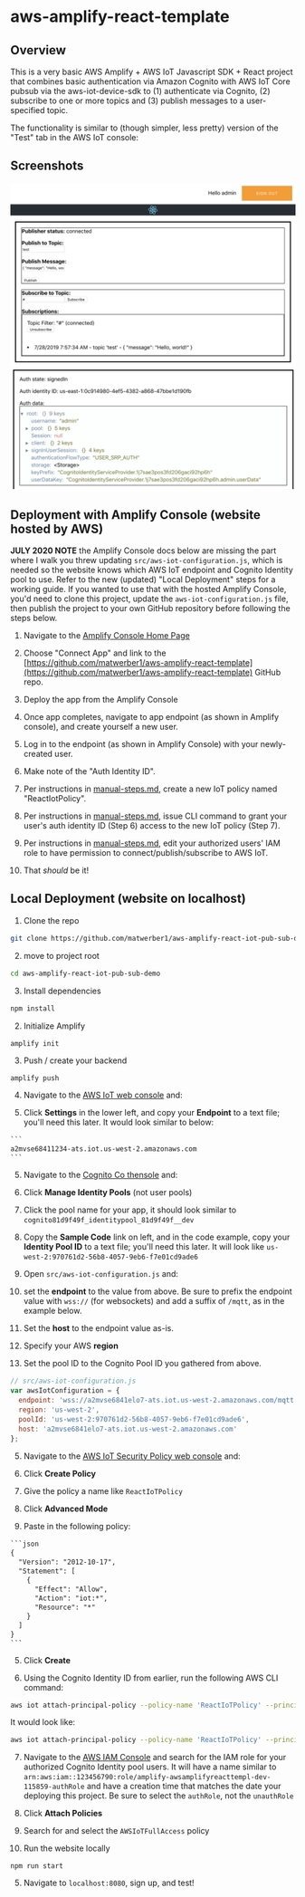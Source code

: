 # aws-amplify-react-template

## Overview

This is a very basic AWS Amplify + AWS IoT Javascript SDK + React project that combines basic authentication via Amazon Cognito with AWS IoT Core pubsub via the aws-iot-device-sdk to (1) authenticate via Cognito, (2) subscribe to one or more topics and (3) publish messages to a user-specified topic. 

The functionality is similar to (though simpler, less pretty) version of the "Test" tab in the AWS IoT console:

## Screenshots

![alt text](./images/demo1.png)
![alt text](./images/demo2.png)

## Deployment with Amplify Console (website hosted by AWS)

**JULY 2020 NOTE** the Amplify Console docs below are missing the part where I walk you threw updating `src/aws-iot-configuration.js`, which is needed so the website knows which AWS IoT endpoint and Cognito Identity pool to use. Refer to the new (updated) "Local Deployment" steps for a working guide. If you wanted to use that with the hosted Amplify Console, you'd need to clone this project, update the `aws-iot-configuration.js` file, then publish the project to your own GitHub repository before following the steps below.

1. Navigate to the [Amplify Console Home Page](https://console.aws.amazon.com/amplify/home)

2. Choose "Connect App" and link to the [https://github.com/matwerber1/aws-amplify-react-template](https://github.com/matwerber1/aws-amplify-react-template) GitHub repo. 

3. Deploy the app from the Amplify Console

4. Once app completes, navigate to app endpoint (as shown in Amplify console), and create yourself a new user.

5. Log in to the endpoint (as shown in Amplify Console) with your newly-created user. 

6. Make note of the "Auth Identity ID".

7. Per instructions in [manual-steps.md](./manual-steps.md), create a new IoT policy named "ReactIotPolicy".

8. Per instructions in [manual-steps.md](./manual-steps.md), issue CLI command to grant your user's auth identity ID (Step 6) access to the new IoT policy (Step 7). 

9. Per instructions in [manual-steps.md](./manual-steps.md), edit your authorized users' IAM role to have permission to connect/publish/subscribe to AWS IoT. 

10. That *should* be it!

##  Local Deployment (website on localhost)

1. Clone the repo

  ```sh
  git clone https://github.com/matwerber1/aws-amplify-react-iot-pub-sub-demo
  ```

2. move to project root

  ```sh
  cd aws-amplify-react-iot-pub-sub-demo
  ```

3. Install dependencies

```sh
npm install
```

2. Initialize Amplify

  ```sh
  amplify init
  ```

3. Push / create your backend

  ```
  amplify push
  ```


4. Navigate to the [AWS IoT web console](https://console.aws.amazon.com/iot/home?) and:

  1. Click **Settings** in the lower left, and copy your **Endpoint** to a text file; you'll need this later. It would look similar to below:

    ```
    a2mvse68411234-ats.iot.us-west-2.amazonaws.com
    ```

5. Navigate to the [Cognito Co thensole](https://console.aws.amazon.com/cognito/home?) and:

  1. Click **Manage Identity Pools** (not user pools)
  2. Click the pool name for your app, it should look similar to `cognito81d9f49f_identitypool_81d9f49f__dev`
  3. Copy the **Sample Code** link on left, and in the code example, copy your **Identity Pool ID** to a text file; you'll need this later. It will look like `us-west-2:970761d2-56b8-4057-9eb6-f7e01cd9ade6`

2. Open `src/aws-iot-configuration.js` and:

  1. set the **endpoint** to the value from above. Be sure to prefix the endpoint value with `wss://` (for websockets) and add a suffix of `/mqtt`, as in the example below. 
  
  2. Set the **host** to the endpoint value as-is.
  
  3. Specify your AWS **region**

  4. Set the pool ID to the Cognito Pool ID you gathered from above. 

  ```js
  // src/aws-iot-configuration.js
  var awsIotConfiguration = {
    endpoint: 'wss://a2mvse6841elo7-ats.iot.us-west-2.amazonaws.com/mqtt', 
    region: 'us-west-2',
    poolId: 'us-west-2:970761d2-56b8-4057-9eb6-f7e01cd9ade6',
    host: 'a2mvse6841elo7-ats.iot.us-west-2.amazonaws.com'
  };
  ```

5. Navigate to the [AWS IoT Security Policy web console](https://console.aws.amazon.com/iot/home?/policyhub#/policyhub) and:

  1. Click **Create Policy**
  2. Give the policy a name like `ReactIoTPolicy`
  3. Click **Advanced Mode**
  4. Paste in the following policy:

    ```json
    {
      "Version": "2012-10-17",
      "Statement": [
        {
          "Effect": "Allow",
          "Action": "iot:*",
          "Resource": "*"
        }
      ]
    }
    ```
  5. Click **Create**

6. Using the Cognito Identity ID from earlier, run the following AWS CLI command:

  ```sh
  aws iot attach-principal-policy --policy-name 'ReactIoTPolicy' --principal '<YOUR_COGNITO_IDENTITY_ID>'
  ```

  It would look like:

  ```sh
  aws iot attach-principal-policy --policy-name 'ReactIoTPolicy' --principal 'us-west-2:d8b273d6-8d18-4fe7-81df-7d2ddd77587a'
  ```

7. Navigate to the [AWS IAM Console](https://console.aws.amazon.com/iam/home?#/roles) and search for the IAM role for your authorized Cognito Identity pool users. It will have a name similar to `arn:aws:iam::123456790:role/amplify-awsamplifyreacttempl-dev-115859-authRole` and have a creation time that matches the date your deploying this project. Be sure to select the `authRole`, not the `unauthRole`

  1. Click **Attach Policies**
  2. Search for and select the `AWSIoTFullAccess` policy

4. Run the website locally

  ```
  npm run start
  ```

5. Navigate to `localhost:8080`, sign up, and test!
